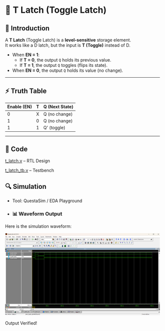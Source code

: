 # 🔀 T Latch (Toggle Latch)

## 📖 Introduction
A **T Latch** (Toggle Latch) is a **level-sensitive** storage element.  
It works like a D latch, but the input is **T (Toggle)** instead of D.

- When **EN = 1**:
  - If **T = 0**, the output `Q` holds its previous value.  
  - If **T = 1**, the output `Q` toggles (flips its state).  
- When **EN = 0**, the output `Q` holds its value (no change).  

---

## ⚡ Truth Table

| Enable (EN) | T | Q (Next State) |
|-------------|---|----------------|
| 0           | X | Q (no change)  |
| 1           | 0 | Q (no change)  |
| 1           | 1 | Q' (toggle)    |

---

## 📝 Code

[t_latch.v](t_latch.v) – RTL Design  

[t_latch_tb.v](t_latch_tb.v) – Testbench  



## 🔍 Simulation

- Tool: QuestaSim / EDA Playground  

- ### 📊 Waveform Output

Here is the simulation waveform:  

![Waveform](t_latch_waveform.png)



Output Verified!
